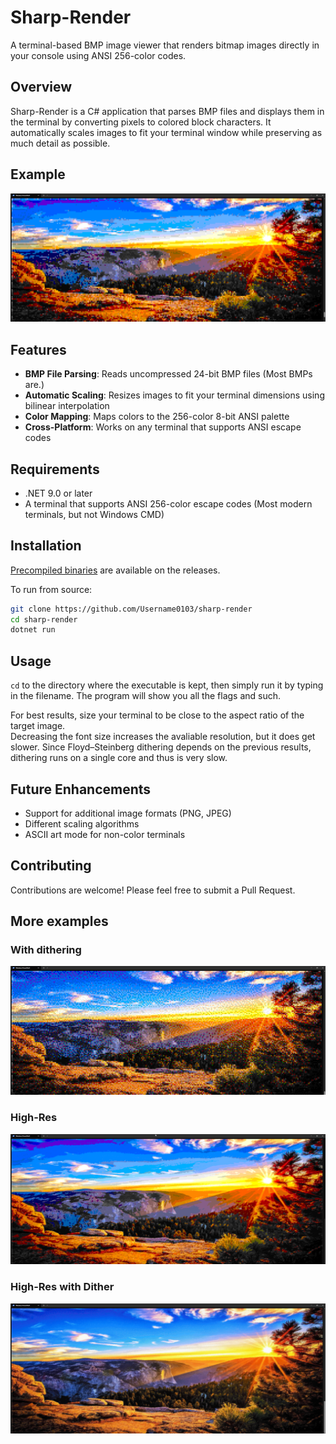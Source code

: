 # Sharp-Render

A terminal-based BMP image viewer that renders bitmap images directly in your console using ANSI 256-color codes.

## Overview

Sharp-Render is a C# application that parses BMP files and displays them in the terminal by converting pixels to colored block characters. It automatically scales images to fit your terminal window while preserving as much detail as possible.

## Example

![](images/example3.png)

## Features

- **BMP File Parsing**: Reads uncompressed 24-bit BMP files (Most BMPs are.)
- **Automatic Scaling**: Resizes images to fit your terminal dimensions using bilinear interpolation
- **Color Mapping**: Maps colors to the 256-color 8-bit ANSI palette
- **Cross-Platform**: Works on any terminal that supports ANSI escape codes

## Requirements

- .NET 9.0 or later
- A terminal that supports ANSI 256-color escape codes (Most modern terminals, but not Windows CMD)

## Installation
  
[Precompiled binaries](https://github.com/Username0103/sharp-render/releases) are available on the releases.
  
To run from source:
```bash
git clone https://github.com/Username0103/sharp-render
cd sharp-render
dotnet run
```

## Usage

`cd` to the directory where the executable is kept, then simply run it by typing in the filename. The program will show you all the flags and such.

For best results, size your terminal to be close to the aspect ratio of the target image.  
Decreasing the font size increases the avaliable resolution, but it does get slower.
Since Floyd–Steinberg dithering depends on the previous results, dithering runs on a single core and thus is very slow.
  
## Future Enhancements

- Support for additional image formats (PNG, JPEG)
- Different scaling algorithms
- ASCII art mode for non-color terminals

## Contributing

Contributions are welcome! Please feel free to submit a Pull Request.

## More examples

### With dithering
![](images/example4.png)

### High-Res
![](images/example5.png)

### High-Res with Dither
![](images/example6.png)